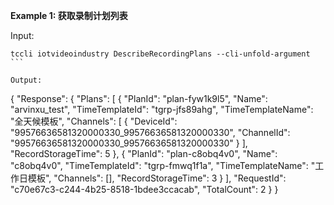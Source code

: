 **Example 1: 获取录制计划列表**



Input: 

```
tccli iotvideoindustry DescribeRecordingPlans --cli-unfold-argument ```

Output: 
```
{
    "Response": {
        "Plans": [
            {
                "PlanId": "plan-fyw1k9l5",
                "Name": "arvinxu_test",
                "TimeTemplateId": "tgrp-jfs89ahg",
                "TimeTemplateName": "全天候模板",
                "Channels": [
                    {
                        "DeviceId": "99576636581320000330_99576636581320000330",
                        "ChannelId": "99576636581320000330_99576636581320000330"
                    }
                ],
                "RecordStorageTime": 5
            },
            {
                "PlanId": "plan-c8obq4v0",
                "Name": "c8obq4v0",
                "TimeTemplateId": "tgrp-fmwq1f1a",
                "TimeTemplateName": "工作日模板",
                "Channels": [],
                "RecordStorageTime": 3
            }
        ],
        "RequestId": "c70e67c3-c244-4b25-8518-1bdee3ccacab",
        "TotalCount": 2
    }
}
```

